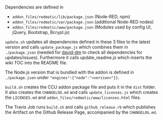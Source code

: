 Dependencies are defined in

* `addon_files/redmatic/lib/package.json` (Node-RED, npm)
* `addon_files/redmatic/var/package.json` (additional Node-RED nodes)
* `addon_files/redmatic/www/package.json` (Modules used by config UI, jQuery, Bootstrap, Bcrypt.js)

`update.sh` updates all dependencies defined in these 3 files to the latest version and calls `update_package.js`
which combines them in `./package.json` (needed for [david-dm](https://david-dm.org/hobbyquaker/redmatic) to check all 
dependencies for updates/issues). Furthermore it calls update_readme.js which inserts the wiki TOC into the README file.

The Node.js version that is bundled with the addon is defined in `./package.json` under 
`"engines":{"node":"<version>"}}`.

`build.sh` creates the CCU addon package file and puts it in the `dist` folder. It also creates the `CHANGELOG.md` and
calls `update_licenses.js` which creates the `LICENSES.md` and `addon_files/redmatic/www/licenses.html` files.

The Travis Job runs `build.sh` and calls `github_release.rb` which publishes the Artifact on the Github Release Page, 
accompanied by the `CHANGELOG.md`.
 